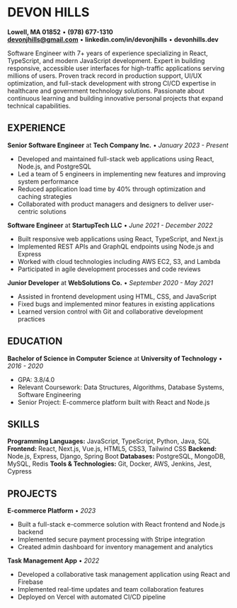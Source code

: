 # DEVON HILLS

**Lowell, MA 01852** • **(978) 677-1310**  
**devonjhills@gmail.com** • **linkedin.com/in/devonjhills** • **devonhills.dev**

Software Engineer with 7+ years of experience specializing in React, TypeScript, and modern JavaScript development. Expert in building responsive, accessible user interfaces for high-traffic applications serving millions of users. Proven track record in production support, UI/UX optimization, and full-stack development with strong CI/CD expertise in healthcare and government technology solutions. Passionate about continuous learning and building innovative personal projects that expand technical capabilities.

## EXPERIENCE

**Senior Software Engineer** at **Tech Company Inc.** • *January 2023 - Present*
- Developed and maintained full-stack web applications using React, Node.js, and PostgreSQL
- Led a team of 5 engineers in implementing new features and improving system performance
- Reduced application load time by 40% through optimization and caching strategies
- Collaborated with product managers and designers to deliver user-centric solutions

**Software Engineer** at **StartupTech LLC** • *June 2021 - December 2022*
- Built responsive web applications using React, TypeScript, and Next.js
- Implemented REST APIs and GraphQL endpoints using Node.js and Express
- Worked with cloud technologies including AWS EC2, S3, and Lambda
- Participated in agile development processes and code reviews

**Junior Developer** at **WebSolutions Co.** • *September 2020 - May 2021*
- Assisted in frontend development using HTML, CSS, and JavaScript
- Fixed bugs and implemented minor features in existing applications
- Learned version control with Git and collaborative development practices

## EDUCATION

**Bachelor of Science in Computer Science** at **University of Technology** • *2016 - 2020*
- GPA: 3.8/4.0
- Relevant Coursework: Data Structures, Algorithms, Database Systems, Software Engineering
- Senior Project: E-commerce platform built with React and Node.js

## SKILLS

**Programming Languages:** JavaScript, TypeScript, Python, Java, SQL
**Frontend:** React, Next.js, Vue.js, HTML5, CSS3, Tailwind CSS
**Backend:** Node.js, Express, Django, Spring Boot
**Databases:** PostgreSQL, MongoDB, MySQL, Redis
**Tools & Technologies:** Git, Docker, AWS, Jenkins, Jest, Cypress

## PROJECTS

**E-commerce Platform** • *2023*
- Built a full-stack e-commerce solution with React frontend and Node.js backend
- Implemented secure payment processing with Stripe integration
- Created admin dashboard for inventory management and analytics

**Task Management App** • *2022*
- Developed a collaborative task management application using React and Firebase
- Implemented real-time updates and team collaboration features
- Deployed on Vercel with automated CI/CD pipeline